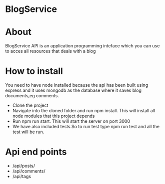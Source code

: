# BlogService

# About
BlogService API is an application programming inteface which you can use to acces all resources that deals with a blog

# How to install
You need to have node installed because the api has been built using express and it uses mongodb as the database where it saves blog documents,eg comments.
 - Clone the project
 - Navigate into the cloned folder and run npm install. This will install all node modules that this project depends
 - Run npm run start. This will start the server on port 3000
 - We have also included tests.So to run test type npm run test and all the test will be run.
 # Api end points
  - /api/posts/
  - /api/comments/
  - /api/tags
  
